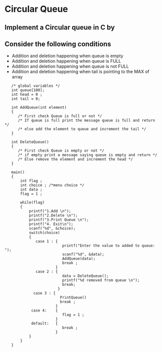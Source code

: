 # Circular Queue 
## Implement a Circular queue in C by 
## Consider the following conditions
* Addition and deletion happening when queue is empty
* Addition and deletion happening when queue is FULL
* Addition and deletion happening when queue is not FULL
* Addition and deletion happening when tail is pointing to the MAX of array

```
   /* global variables */
   int queue[100]; 
   int head = 0 ;
   int tail = 0;
   
   int AddQueue(int element)
   {
      /* First check Queue is full or not */
      /* If queue is full print the message queue is full and return */
      /* else add the element to queue and increment the tail */
   }
   
   int DeleteQueue()
   {
      /* First check Queue is empty or not */
      /* if empty print a message saying queue is empty and return */
      /* Else remove the element and increment the head */
   }
   
   main()
   {
       int flag ;
       int choice ; /*menu choice */
       int data ;
       flag = 1 ;
      
       while(flag)
       {
           printf("1.Add \n");
           printf("2.Delete \n");
           printf("3.Print Queue \n");
           printf("4. Exit\n");
           scanf("%d", &choice);
           switch(choice)
           {
              case 1 : {
                          printf("Enter the value to added to queue: ");
                          scanf("%d", &data);
                          AddQueue(data);
                          break ;
                       }
              case 2 : {
                          data = DeleteQueue();
                          printf("%d removed from queue \n");
                          break;
                        }
             case 3 : {
                         PrintQueue()
                         break ;
                       }
            case 4:    {
                          flag = 1 ;
                       }
            default:   {
                          break ;
                       }
           }
       }
   }
   ````
